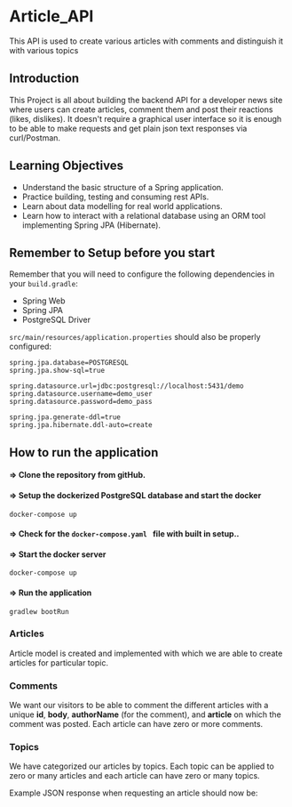 # Article_API
This API is used to create various articles with comments and distinguish it with various topics

## Introduction
This Project is all about building the backend API for a developer news site where users can create articles, comment them and post their reactions (likes, dislikes). It doesn't require a graphical user interface so it is enough to be able to make requests and get plain json text responses via curl/Postman. 

## Learning Objectives
* Understand the basic structure of a Spring application.
* Practice building, testing and consuming rest APIs.
* Learn about data modelling for real world applications.
* Learn how to interact with a relational database using an ORM tool implementing Spring JPA (Hibernate).

##  Remember to Setup before you start
Remember that you will need to configure the following dependencies in your `build.gradle`:
* Spring Web
* Spring JPA
* PostgreSQL Driver

`src/main/resources/application.properties` should also be properly configured:
```properties
spring.jpa.database=POSTGRESQL
spring.jpa.show-sql=true

spring.datasource.url=jdbc:postgresql://localhost:5431/demo
spring.datasource.username=demo_user
spring.datasource.password=demo_pass

spring.jpa.generate-ddl=true
spring.jpa.hibernate.ddl-auto=create
```
## How to run the application 

#### => Clone the repository from gitHub.
#### => Setup the dockerized PostgreSQL database and start the docker

``docker-compose up
``
#### => Check for the `docker-compose.yaml ` file with built in setup..


#### => Start the docker server

``docker-compose up
``

#### => Run the application 
``gradlew bootRun
``







### Articles
 Article model is created  and implemented with which we are able to create articles for particular topic.

### Comments
We want our visitors to be able to comment the different articles with a unique **id**, **body**, **authorName** (for the comment), and **article**
on which the comment was posted. Each article can have zero or more comments. 






### Topics
We have  categorized our articles by topics. Each topic can be applied to zero or many articles and each article can have zero or many topics.

Example JSON response when requesting an article should now be:





